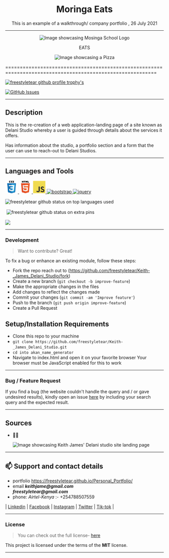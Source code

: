<h1 align=center >Moringa Eats</h1>

<p align=center >This is an example of a walkthrough/ company portfolio , 26 July 2021</p>

---

<p align="center"> <img width="800" height="500" src="" alt="Image showcasing Mosinga School Logo" /> </p>

<p align=center >EATS</p>

<p align="center"> <img width="800" height="500" src="" alt="Image showcasing a Pizza" /> </p>



==========================================================================================================
<p align="left"> <a href="https://github.com/ryo-ma/github-profile-trophy"><img src="https://github-profile-trophy.vercel.app/?username=freestyletear" alt="freestyletear github profile trophy's" /></a> </p>

[![GitHub Issues](https://img.shields.io/github/issues/freestyletear/Keith_James_Akan_Name_Generator)](https://freestyletear.github.io/Keith_James_Akan_Name_Generator/issues)

---

## Description
This is the re-creation of a web application-landing page of a site known as Delani Studio whereby a user is guided through details about the services it offers.

Has information about the studio, a portfolio section and a form that the user can use to reach-out to Delani Studios.

---

## Languages and Tools
<p align="left"> <a href="https://www.w3schools.com/css/" target="_blank"> <img src="https://raw.githubusercontent.com/devicons/devicon/master/icons/css3/css3-original-wordmark.svg" alt="css3" width="40" height="40"/> </a> <a href="https://www.w3.org/html/" target="_blank"> <img src="https://raw.githubusercontent.com/devicons/devicon/master/icons/html5/html5-original-wordmark.svg" alt="html5" width="40" height="40"/> </a> <a href="https://developer.mozilla.org/en-US/docs/Web/JavaScript" target="_blank"> <img src="https://raw.githubusercontent.com/devicons/devicon/master/icons/javascript/javascript-original.svg" alt="javascript" width="40" height="40"/> </a> <a href="https://getbootstrap.com/" target="_blank"> <img src="https://miro.medium.com/max/2000/1*9HanDsRU11ZMsgDGJwN96w.png" alt="bootstrap" width="40" height="40"/> </a> <a href="https://jquery.com/" target="_blank"> <img src="https://cms-assets.tutsplus.com/uploads/users/30/posts/35633/preview_image/jquery-js.png" alt="jquery" width="40" height="40"/> </a> </p> 

<p><img align="center" src="https://github-readme-stats.vercel.app/api/top-langs?username=freestyletear&show_icons=true&locale=en&layout=compact&theme=cobalt" alt="freestyletear github status on top languages used" /></p>

<p>&nbsp;<img align="center" src="https://github-readme-stats.vercel.app/api?username=freestyletear&show_icons=true&locale=en&theme=cobalt" alt="freestyletear github status on extra pins" /></p>

<p><img align="center" src="https://github-readme-streak-stats.herokuapp.com/?user=freestyletear&show_icons=true&theme=cobalt" /></p>

---
### Development
>Want to contribute? Great!

To fix a bug or enhance an existing module, follow these steps:

- Fork the repo reach out to (https://github.com/freestyletear/Keith-_James_Delani_Studio/fork)
- Create a new branch (`git checkout -b improve-feature`)
- Make the appropriate changes in the files
- Add changes to reflect the changes made
- Commit your changes (`git commit -am 'Improve feature'`)
- Push to the branch (`git push origin improve-feature`)
- Create a Pull Request 


## Setup/Installation Requirements
* Clone this repo to your machine 
* `git clone https://github.com/freestyletear/Keith-_James_Delani_Studio.git`
* `cd into akan_name_generator`
* Navigate to index.html  and open it on your favorite browser
Your browser must be JavaScript enabled for this to work

---
### Bug / Feature Request

If you find a bug (the website couldn't handle the query and / or gave undesired results), kindly open an issue [here](https://github.com/freestyletear/Keith-_James_Delani_Studio/issues/new) by including your search query and the expected result.

---

## Sources

- 👨‍💻<p align="left"> <img width="800" height="500" src="" alt="Image showcasing Keith James' Delani studio site landing page" /> </p>


---
## 📫 Support and contact details

- portfolio https://freestyletear.github.io/Personal_Portfolio/
- email **_keithjame@gmail.com_** <br>  **_freestyletear@gmail.com_**
- phone: _Airtel-Kenya_ :- +254788507559

| [Linkedin](https://www.linkedin.com/in/keith-james-34a3041ba/) |
[Facebook](https://web.facebook.com/keithjamesmerchantmagnifico/) |
[Instagram](https://www.instagram.com/freestyletear/) |
[Twitter](https://twitter.com/KeithJa90059609) |
[Tik-tok](https://www.tiktok.com/@keithjames_themerchant?lang=en) |

---
### License
>You can check out the full license- [here][link-1]

This project is licensed under the terms of the **MIT** license.


[link-1]: https://github.com/freestyletear/Keith_James_Akan_Name_Generator/blob/master/LICENCE

---
